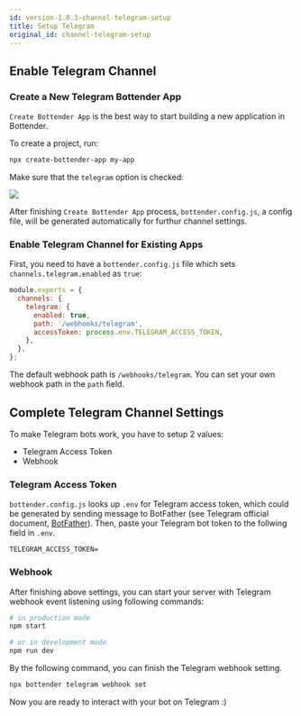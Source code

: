 ```yaml
---
id: version-1.0.3-channel-telegram-setup
title: Setup Telegram
original_id: channel-telegram-setup
---
```


## Enable Telegram Channel

### Create a New Telegram Bottender App

`Create Bottender App` is the best way to start building a new application in Bottender.

To create a project, run:

```sh
npx create-bottender-app my-app
```

Make sure that the `telegram` option is checked:

![](https://user-images.githubusercontent.com/3382565/67851226-f2b7f200-fb44-11e9-951d-c0050db88ed3.png)

After finishing `Create Bottender App` process, `bottender.config.js`, a config file, will be generated automatically for furthur channel settings.

### Enable Telegram Channel for Existing Apps

First, you need to have a `bottender.config.js` file which sets `channels.telegram.enabled` as `true`:

```js
module.exports = {
  channels: {
    telegram: {
      enabled: true,
      path: '/webhooks/telegram',
      accessToken: process.env.TELEGRAM_ACCESS_TOKEN,
    },
  },
};
```

The default webhook path is `/webhooks/telegram`. You can set your own webhook path in the `path` field.

## Complete Telegram Channel Settings

To make Telegram bots work, you have to setup 2 values:

- Telegram Access Token
- Webhook

### Telegram Access Token

`bottender.config.js` looks up `.env` for Telegram access token, which could be generated by sending message to BotFather (see Telegram official document, [BotFather](https://core.telegram.org/bots#6-botfather)). Then, paste your Telegram bot token to the follwing field in `.env`.

```
TELEGRAM_ACCESS_TOKEN=
```

### Webhook

After finishing above settings, you can start your server with Telegram webhook event listening using following commands:

```sh
# in production mode
npm start

# or in development mode
npm run dev
```

By the following command, you can finish the Telegram webhook setting.

```sh
npx bottender telegram webhook set
```

Now you are ready to interact with your bot on Telegram :)
